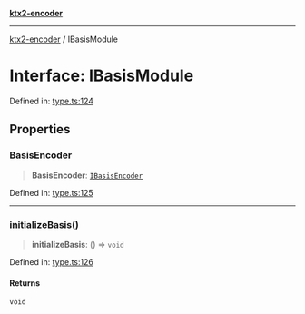 [**ktx2-encoder**](../README.md)

***

[ktx2-encoder](../globals.md) / IBasisModule

# Interface: IBasisModule

Defined in: [type.ts:124](https://github.com/gz65555/ktx2-encoder/blob/7c4de41129ab790944f9dc093b94cea7ef1d2328/src/type.ts#L124)

## Properties

### BasisEncoder

> **BasisEncoder**: [`IBasisEncoder`](IBasisEncoder.md)

Defined in: [type.ts:125](https://github.com/gz65555/ktx2-encoder/blob/7c4de41129ab790944f9dc093b94cea7ef1d2328/src/type.ts#L125)

***

### initializeBasis()

> **initializeBasis**: () => `void`

Defined in: [type.ts:126](https://github.com/gz65555/ktx2-encoder/blob/7c4de41129ab790944f9dc093b94cea7ef1d2328/src/type.ts#L126)

#### Returns

`void`
